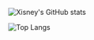 ![Xisney's GitHub stats](https://github-readme-stats.vercel.app/api?username=Xisney&show_icons=true)

![Top Langs](https://github-readme-stats.vercel.app/api/top-langs/?username=Xisney&layout=compact)
